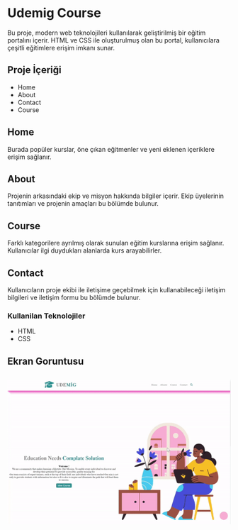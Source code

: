  <h1> Udemig Course </h1>

Bu proje, modern web teknolojileri kullanılarak geliştirilmiş bir eğitim portalını içerir. HTML ve CSS ile oluşturulmuş olan bu portal, kullanıcılara çeşitli eğitimlere erişim imkanı sunar.

<h2>Proje İçeriği </h2>

<ul>
<li>Home</li>
<li>About</li>
<li>Contact</li>
<li>Course</li> 
</ul>

<h2>Home</h2>
Burada popüler kurslar, öne çıkan eğitmenler ve yeni eklenen içeriklere erişim sağlanır.

<h2>About</h2>
Projenin arkasındaki ekip ve misyon hakkında bilgiler içerir. Ekip üyelerinin tanıtımları ve projenin amaçları bu bölümde bulunur.

<h2>Course</h2>
Farklı kategorilere ayrılmış olarak sunulan eğitim kurslarına erişim sağlanır. Kullanıcılar ilgi duydukları alanlarda kurs arayabilirler.

<h2>Contact</h2>
 Kullanıcıların proje ekibi ile iletişime geçebilmek için kullanabileceği iletişim bilgileri ve iletişim formu bu bölümde bulunur.

 <h3>Kullanilan Teknolojiler</h3>
<ul>
<li>HTML</li>
<li>CSS</li>
</ul>

<h2>Ekran Goruntusu<h2>

![](Course.gif)

